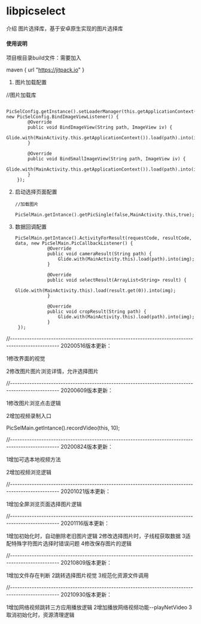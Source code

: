 # libpicselect

介绍
图片选择库，基于安卓原生实现的图片选择库

#### 使用说明


项目根目录build文件：需要加入

maven { url "https://jitpack.io" }




1.  图片加载配置


//图片加载库


        PicSelConfig.getInstance().setLoaderManager(this.getApplicationContext(), new PicSelConfig.BindImageViewListener() {
            @Override
            public void BindImageView(String path, ImageView iv) {
                Glide.with(MainActivity.this.getApplicationContext()).load(path).into(iv);
            }

            @Override
            public void BindSmallImageView(String path, ImageView iv) {
                Glide.with(MainActivity.this.getApplicationContext()).load(path).into(iv);
            }
        });


2.  启动选择页面配置

        //加载图片

        PicSelMain.getIntance().getPicSingle(false,MainActivity.this,true);

3.  数据回调配置

        PicSelMain.getIntance().ActivityForResult(requestCode, resultCode, data, new PicSelMain.PicCallbackListener() {
                    @Override
                    public void cameraResult(String path) {
                        Glide.with(MainActivity.this).load(path).into(img);
                    }

                    @Override
                    public void selectResult(ArrayList<String> result) {
                        Glide.with(MainActivity.this).load(result.get(0)).into(img);
                    }

                    @Override
                    public void cropResult(String path) {
                        Glide.with(MainActivity.this).load(path).into(img);
                    }
         });


//--------------------------------------------------------------------------------------------------
 20200516版本更新：

 1修改界面的视觉

 2修改图片图片浏览详情，允许选择图片




//--------------------------------------------------------------------------------------------------
 20200609版本更新：

 1修改图片浏览点击逻辑


 2增加视频录制入口


 PicSelMain.getIntance().recordVideo(this, 10);




 //--------------------------------------------------------------------------------------------------
  20200824版本更新：

  1增加可选本地视频方法


  2增加视频浏览逻辑



 //--------------------------------------------------------------------------------------------------
  20201021版本更新：

  1增加全屏浏览页面选择图片逻辑



//--------------------------------------------------------------------------------------------------
  20201116版本更新：

 1增加初始化时，自动删除老旧图片逻辑
 2修改选择图片时，子线程获取数据
 3适配特殊字符图片选择时错误问题
 4修改保存图片的逻辑


//--------------------------------------------------------------------------------------------------
  20210809版本更新：

1增加文件存在判断
2跳转选择图片视觉
3规范化资源文件调用


//--------------------------------------------------------------------------------------------------
  20210930版本更新：

1增加网络视频跳转三方应用播放逻辑
2增加播放网络视频功能--playNetVideo
3取消初始化时，资源清理逻辑







